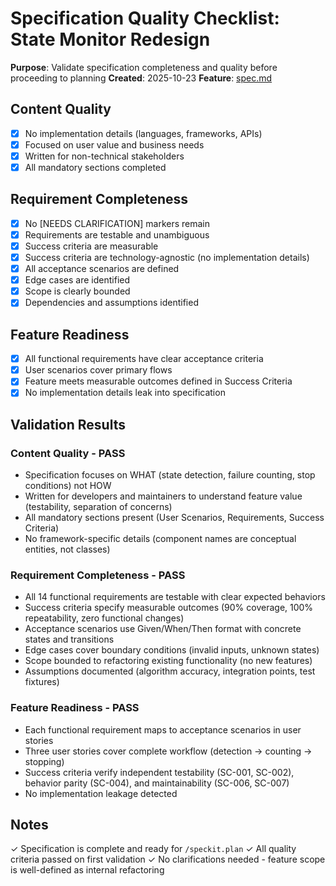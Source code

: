 # Specification Quality Checklist: State Monitor Redesign

**Purpose**: Validate specification completeness and quality before proceeding to planning
**Created**: 2025-10-23
**Feature**: [spec.md](../spec.md)

## Content Quality

- [x] No implementation details (languages, frameworks, APIs)
- [x] Focused on user value and business needs
- [x] Written for non-technical stakeholders
- [x] All mandatory sections completed

## Requirement Completeness

- [x] No [NEEDS CLARIFICATION] markers remain
- [x] Requirements are testable and unambiguous
- [x] Success criteria are measurable
- [x] Success criteria are technology-agnostic (no implementation details)
- [x] All acceptance scenarios are defined
- [x] Edge cases are identified
- [x] Scope is clearly bounded
- [x] Dependencies and assumptions identified

## Feature Readiness

- [x] All functional requirements have clear acceptance criteria
- [x] User scenarios cover primary flows
- [x] Feature meets measurable outcomes defined in Success Criteria
- [x] No implementation details leak into specification

## Validation Results

### Content Quality - PASS
- Specification focuses on WHAT (state detection, failure counting, stop conditions) not HOW
- Written for developers and maintainers to understand feature value (testability, separation of concerns)
- All mandatory sections present (User Scenarios, Requirements, Success Criteria)
- No framework-specific details (component names are conceptual entities, not classes)

### Requirement Completeness - PASS
- All 14 functional requirements are testable with clear expected behaviors
- Success criteria specify measurable outcomes (90% coverage, 100% repeatability, zero functional changes)
- Acceptance scenarios use Given/When/Then format with concrete states and transitions
- Edge cases cover boundary conditions (invalid inputs, unknown states)
- Scope bounded to refactoring existing functionality (no new features)
- Assumptions documented (algorithm accuracy, integration points, test fixtures)

### Feature Readiness - PASS
- Each functional requirement maps to acceptance scenarios in user stories
- Three user stories cover complete workflow (detection → counting → stopping)
- Success criteria verify independent testability (SC-001, SC-002), behavior parity (SC-004), and maintainability (SC-006, SC-007)
- No implementation leakage detected

## Notes

✓ Specification is complete and ready for `/speckit.plan`
✓ All quality criteria passed on first validation
✓ No clarifications needed - feature scope is well-defined as internal refactoring
